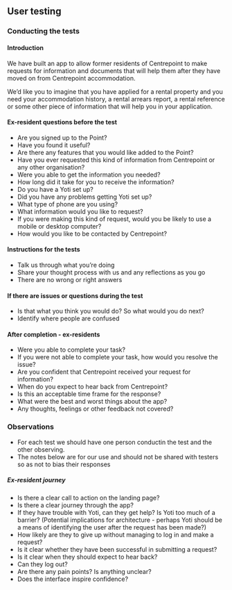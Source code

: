 ## User testing

### Conducting the tests

#### Introduction
We have built an app to allow former residents of Centrepoint to make requests for information and documents that will help them after they have moved on from Centrepoint accommodation.  

We’d like you to imagine that you have applied for a rental property and you need your accommodation history, a rental arrears report, a rental reference or some other piece of information that will help you in your application.  

#### Ex-resident questions before the test
- Are you signed up to the Point?
- Have you found it useful?
- Are there any features that you would like added to the Point?
- Have you ever requested this kind of information from Centrepoint or any other organisation?
- Were you able to get the information you needed?
- How long did it take for you to receive the information?
- Do you have a Yoti set up?
- Did you have any problems getting Yoti set up?
- What type of phone are you using?
- What information would you like to request?
- If you were making this kind of request, would you be likely to use a mobile or desktop computer?
- How would you like to be contacted by Centrepoint?

#### Instructions for the tests
- Talk us through what you’re doing
- Share your thought process with us and any reflections as you go
- There are no wrong or right answers

#### If there are issues or questions during the test
- Is that what you think you would do? So what would you do next?
- Identify where people are confused

#### After completion - ex-residents
- Were you able to complete your task?
- If you were not able to complete your task, how would you resolve the issue?
- Are you confident that Centrepoint received your request for information?
- When do you expect to hear back from Centrepoint?
- Is this an acceptable time frame for the response?
- What were the best and worst things about the app?
- Any thoughts, feelings or other feedback not covered?

### Observations
- For each test we should have one person conductin the test and the other observing.
- The notes below are for our use and should not be shared with testers so as not to bias their responses

##### Ex-resident journey
- Is there a clear call to action on the landing page?
- Is there a clear journey through the app?
- If they have trouble with Yoti, can they get help? Is Yoti too much of a barrier?
  (Potential implications for architecture - perhaps Yoti should be a means of identifying the user after the request has been made?)
- How likely are they to give up without managing to log in and make a request?
- Is it clear whether they have been successful in submitting a request?
- Is it clear when they should expect to hear back?
- Can they log out?
- Are there any pain points? Is anything unclear?
- Does the interface inspire confidence?
